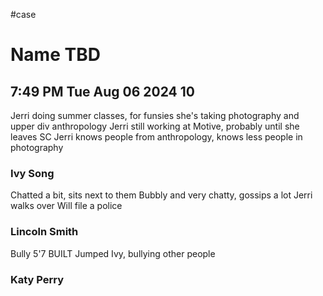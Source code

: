 #case
# Name TBD
## 7:49 PM Tue Aug 06 2024 10

Jerri doing summer classes, for funsies she's taking photography and upper div anthropology
Jerri still working at Motive, probably until she leaves SC
Jerri knows people from anthropology, knows less people in photography

### Ivy Song
Chatted a bit, sits next to them
Bubbly and very chatty, gossips a lot
Jerri walks over
Will file a police
### Lincoln Smith
Bully
5'7 BUILT
Jumped Ivy, bullying other people

### Katy Perry